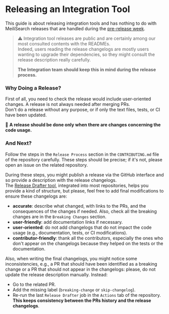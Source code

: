 # Releasing an Integration Tool

This guide is about releasing integration tools and has nothing to do with MeiliSearch releases that are handled during the [pre-release week](./pre-release-week.md).

> ⚠️ Integration tool releases are public and are certainly among our most consulted contents with the READMEs.<br>
> Indeed, users reading the release changelogs are mostly users wanting to upgrade their dependencies, so they might consult the release description really carefully.
>
> **The Integration team should keep this in mind during the release process.**

### Why Doing a Release?

First of all, you need to check the release would include user-oriented changes. A release is not always needed after merging PRs.<br>
Don't do a release without any purpose, or if only the text files, tests, or CI have been updated.<br>

📢 **A release should be done only when there are changes concerning the code usage.**

### And Next?

Follow the steps in the `Release Process` section in the `CONTRIBUTING.md` file of the repository carefully. These steps should be precise; if it's not, please open an issue on the related repository.

During these steps, you might publish a release via the GitHub interface and so provide a description with the release changelogs.<br>
The [Release Drafter tool](./release-drafter.md), integrated into most repositories, helps you provide a kind of structure, but please, feel free to add final modifications to ensure these changelogs are:
- **accurate**: describe what changed, with links to the PRs, and the consequences of the changes if needed. Also, check all the breaking changes are in the `Breaking Changes` section.
- **user-friendly**: add documentation links if necessary.
- **user-oriented**: do not add changelogs that do not impact the code usage (e.g., documentation, tests, or CI modifications).
- **contributor-friendly**: thank all the contributors, especially the ones who don't appear on the changelogs because they helped on the tests or the documentation.

Also, when writing the final changelogs, you might notice some inconsistencies, e.g., a PR that should have been identified as a breaking change or a PR that should not appear in the changelogs: please, do not update the release description manually. Instead:
- Go to the related PR.
- Add the missing label (`breaking-change` or `skip-changelog`).
- Re-run the last `Release Drafter` job in the `Actions` tab of the repository.
**This keeps consistency between the PRs history and the release changelogs**.
